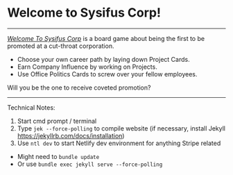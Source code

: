 # Welcome to Sysifus Corp!

---

[_Welcome To Sysifus Corp_](https://sysifuscorp.com) is a board game about being the first to be promoted at a cut-throat corporation.

* Choose your own career path by laying down Project Cards.
* Earn Company Influence by working on Projects.
* Use Office Politics Cards to screw over your fellow employees.

Will you be the one to receive coveted promotion?

---

Technical Notes:

1. Start cmd prompt / terminal
2. Type `jek --force-polling` to compile website (if necessary, install Jekyll https://jekyllrb.com/docs/installation)
3. Use `ntl dev` to start Netlify dev environment for anything Stripe related

* Might need to `bundle update`
* Or use `bundle exec jekyll serve --force-polling`
